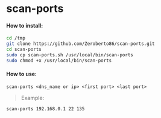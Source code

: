 # scan-ports

#### How to install:

```bash
cd /tmp
git clone https://github.com/Zeroberto86/scan-ports.git
cd scan-ports
sudo cp scan-ports.sh /usr/local/bin/scan-ports
sudo chmod +x /usr/local/bin/scan-ports
```

#### How to use:

`scan-ports <dns_name or ip> <first port> <last port>`

> Example:

```bash
scan-ports 192.168.0.1 22 135
```